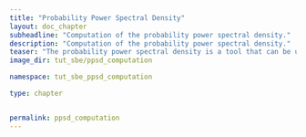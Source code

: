 ```yaml
---
title: "Probability Power Spectral Density"
layout: doc_chapter
subheadline: "Computation of the probability power spectral density."
description: "Computation of the probability power spectral density."
teaser: "The probability power spectral density is a tool that can be used to determine the data quality and eventual problems with the data recorder or the sensor. psysmon provides the tools to compute the probability power spectral density (PPSD) for the complete data set which then can be used to create the PPSD plots for the desired time spans."
image_dir: tut_sbe/ppsd_computation

namespace: tut_sbe_ppsd_computation

type: chapter


permalink: ppsd_computation
---
```



